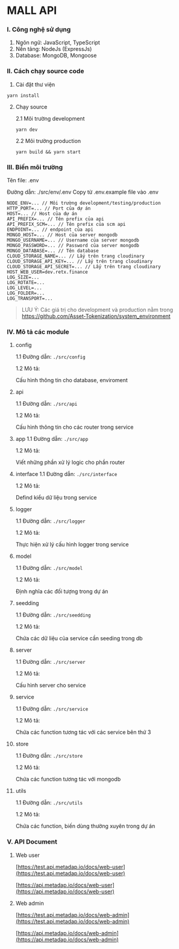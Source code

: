 # MALL API

### I. Công nghệ sử dụng

1. Ngôn ngữ: JavaScript, TypeScript
2. Nền tảng: NodeJs (ExpressJs)
3. Database: MongoDB, Mongoose

### II. Cách chạy source code

1. Cài đặt thư viện

```
yarn install
```

2. Chạy source

   2.1 Môi trường development

   ```
   yarn dev
   ```

   2.2 Môi trường production

   ```
   yarn build && yarn start
   ```

### III. Biến môi trường

Tên file: .env

Đường dẫn: ./src/env/.env
Copy từ .env.example file vào .env

```
NODE_ENV=... // Môi trường development/testing/production
HTTP_PORT=... // Port của dự án
HOST=... // Host của dự án
API_PREFIX=... // Tên prefix của api
API_PREFIX_SCM=... // Tên prefix của scm api
ENDPOINT=... // endpoint của api
MONGO_HOST=... // Host của server mongodb
MONGO_USERNAME=... // Username của server mongodb
MONGO_PASSWORD=... // Password của server mongodb
MONGO_DATABASE=... // Tên database
CLOUD_STORAGE_NAME=... // Lấy trên trang cloudinary
CLOUD_STORAGE_API_KEY=... // Lấy trên trang cloudinary
CLOUD_STORAGE_API_SECRET=... // Lấy trên trang cloudinary
HOST_WEB_USER=dev.retx.finance
LOG_SIZE=...
LOG_ROTATE=...
LOG_LEVEL=...
LOG_FOLDER=...
LOG_TRANSPORT=...
```

> LƯU Ý: Các giá trị cho development và production nằm trong https://github.com/Asset-Tokenization/system_environment

### IV. Mô tả các module

1. config

   1.1 Đường dẫn: `./src/config`

   1.2 Mô tả:

   Cấu hình thông tin cho database, enviroment

2. api

   1.1 Đường dẫn: `./src/api`

   1.2 Mô tả:

   Cấu hình thông tin cho các router trong service

3. app
   1.1 Đường dẫn: `./src/app`

   1.2 Mô tả:

   Viết những phần xử lý logic cho phần router

4. interface
   1.1 Đường dẫn: `./src/interface`

   1.2 Mô tả:

   Defind kiểu dữ liệu trong service

5. logger

   1.1 Đường dẫn: `./src/logger`

   1.2 Mô tả:

   Thực hiện xử lý cấu hình logger trong service

6. model

   1.1 Đường dẫn: `./src/model`

   1.2 Mô tả:

   Định nghĩa các đối tượng trong dự án

7. seedding

   1.1 Đường dẫn: `./src/seedding`

   1.2 Mô tả:

   Chứa các dữ liệu của service cần seeding trong db

8. server

   1.1 Đường dẫn: `./src/server`

   1.2 Mô tả:

   Cấu hình server cho service

9. service

   1.1 Đường dẫn: `./src/service`

   1.2 Mô tả:

   Chứa các function tương tác với các service bên thứ 3

10. store

    1.1 Đường dẫn: `./src/store`

    1.2 Mô tả:

    Chứa các function tương tác với mongodb

11. utils

    1.1 Đường dẫn: `./src/utils`

    1.2 Mô tả:

    Chứa các function, biến dùng thường xuyên trong dự án

### V. API Document

1. Web user

   [https://test.api.metadap.io/docs/web-user](https://test.api.metadap.io/docs/web-user)

   [https://api.metadap.io/docs/web-user](https://api.metadap.io/docs/web-user)

2. Web admin

   [https://test.api.metadap.io/docs/web-admin](https://test.api.metadap.io/docs/web-admin)

   [https://api.metadap.io/docs/web-admin](https://api.metadap.io/docs/web-admin)
